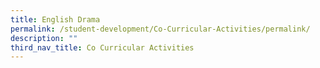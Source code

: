 ```yaml
---
title: English Drama
permalink: /student-development/Co-Curricular-Activities/permalink/
description: ""
third_nav_title: Co Curricular Activities
---
```

